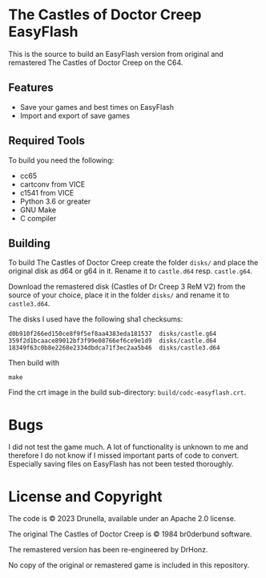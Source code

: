 # The Castles of Doctor Creep EasyFlash
This is the source to build an EasyFlash version from original 
and remastered The Castles of Doctor Creep on the C64.

## Features
* Save your games and best times on EasyFlash
* Import and export of save games

## Required Tools
To build you need the following:
* cc65
* cartconv from VICE
* c1541 from VICE
* Python 3.6 or greater
* GNU Make
* C compiler

## Building
To build The Castles of Doctor Creep create the folder `disks/` 
and place the original disk as d64 or g64 in it. Rename it to
`castle.d64` resp. `castle.g64`.

Download the remastered disk (Castles of Dr Creep 3 ReM V2) 
from the source of your choice, place it in the folder `disks/`
and rename it to `castle3.d64`.

The disks I used have the following sha1 checksums:

    d0b910f266ed150ce8f9f5ef8aa4383eda181537  disks/castle.g64
    359f2d1bcaace89012bf3f99e08766ef6ce9e1d9  disks/castle.d64
    18349f63c0b8e2268e2334dbdca71f3ec2aa5b46  disks/castle3.d64

Then build with

```
make
```

Find the crt image in the build sub-directory:
`build/codc-easyflash.crt`.


# Bugs

I did not test the game much. A lot of functionality is
unknown to me and therefore I do not know if I missed important
parts of code to convert. Especially saving files on EasyFlash
has not been tested thoroughly.


# License and Copyright

The code is © 2023 Drunella, available under an Apache 2.0 license.

The original The Castles of Doctor Creep is © 1984 br0derbund software.

The remastered version has been re-engineered by DrHonz.

No copy of the original or remastered game is included in this repository.
